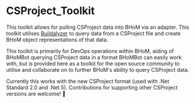 # CSProject_Toolkit
This toolkit allows for pulling CSProject data into BHoM via an adapter. This toolkit utilises [Buildalyzer](https://github.com/daveaglick/Buildalyzer) to query data from a CSProject file and create BHoM object representations of that data.

This toolkit is primarily for DevOps operations within BHoM, aiding of BHoMBot querying CSProject data in a format BHoMBot can easily work with, but is provided here as a toolkit for the open source community to utilise and collaborate on to further BHoM's ability to query CSProject data.

Currently this works with the new CSProject format (used with .Net Standard 2.0 and .Net 5). Contributions for supporting other CSProject versions are welcome! :rocket: